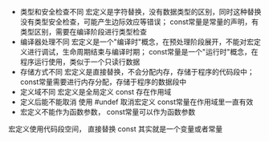 + 类型和安全检查不同
宏定义是字符替换，没有数据类型的区别，同时这种替换没有类型安全检查，可能产生边际效应等错误；
const常量是常量的声明，有类型区别，需要在编译阶段进行类型检查
+ 编译器处理不同 
宏定义是一个"编译时"概念，在预处理阶段展开，不能对宏定义进行调试，生命周期结束与编译时期；
const常量是一个"运行时"概念，在程序运行使用，类似于一个只读行数据
+ 存储方式不同
宏定义是直接替换，不会分配内存，存储于程序的代码段中；
const常量需要进行内存分配，存储于程序的数据段中
+ 定义域不同
宏定义是全局定义
const 存在作用域
+ 定义后能不能取消
使用 #undef 取消宏定义
const常量在作用域里一直有效
+ 宏定义不能作为函数参数， const常量可以作为函数参数

宏定义使用代码段空间， 直接替换
const 其实就是一个变量或者常量
